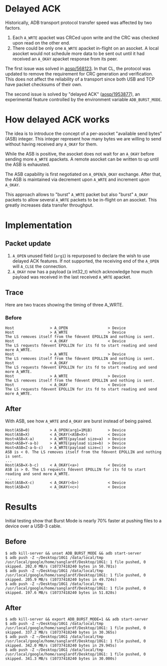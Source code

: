 # Delayed ACK

Historically, ADB transport protocol transfer speed was affected by two factors.

1. Each `A_WRTE` apacket was CRCed upon write and the CRC was checked upon read on the other end.
2. There could be only one `A_WRTE` apacket in-flight on an asocket. A local asocket
would not schedule more data to be sent out until it had received an `A_OKAY` apacket response from
its peer.

The first issue was solved in [aosp/568123](https://android-review.googlesource.com/q/568123).
In that CL, the protocol was updated to remove the requirement for CRC generation and verification.
This does not affect the reliability of a transport since both USB and TCP have packet checksums of their own.

The second issue is solved by "delayed ACK" ([aosp/1953877](https://android-review.googlesource.com/q/1953877)),
an experimental feature controlled by the environment variable `ADB_BURST_MODE`.

# How delayed ACK works

The idea is to introduce the concept of a per-asocket "available send bytes" (ASB) integer.
This integer represent how many bytes we are willing to send without having received any
`A_OKAY` for them.

While the ASB is positive, the asocket does not wait for an `A_OKAY` before sending
more `A_WRTE` apackets. A remote asocket can be written to up until the ASB is exhausted.

The ASB capability is first negotiated on `A_OPEN`/`A_OKAY` exchange. After
that, the ASB is maintained via decrement upon `A_WRTE` and increment
upon `A_OKAY`.

This approach allows to "burst" `A_WRTE` packet but also "burst" `A_OKAY` packets
to allow several `A_WRTE` packets to be in-flight on an asocket. This greatly
increases data transfer throughput.

# Implementation

## Packet update
1. `A_OPEN` unused field (`arg1`) is repurposed to declare the wish to use delayed ACK features.
If not supported, the receiving end of the `A_OPEN` will `A_CLSE` the connection.
2. `A_OKAY` now has a payload (a int32_t) which acknowledge how much payload was
received in the last received `A_WRTE` apacket.

## Trace

Here are two traces showing the timing of three A_WRTE.

### Before
```
Host                > A_OPEN                  > Device
Host                > A_WRTE                  > Device
The LS removes itself from the fdevent EPOLLIN and nothing is sent.
Host                < A_OKAY                  < Device
The LS requests fdevent EPOLLIN for its fd to start reading and send more A_WRTE.
Host                > A_WRTE                  > Device
The LS removes itself from the fdevent EPOLLIN and nothing is sent.
Host                < A_OKAY                  < Device
The LS requests fdevent EPOLLIN for its fd to start reading and send more A_WRTE.
Host                > A_WRTE                  > Device
The LS removes itself from the fdevent EPOLLIN and nothing is sent.
Host                < A_OKAY                  < Device
The LS requests fdevent EPOLLIN for its fd to start reading and send more A_WRTE.
```


## After

With ASB, see how `A_WRTE` and `A_OKAY` are burst instead of being paired.

```
Host(ASB=0)         > A_OPEN(arg1=1MiB)       > Device
Host(ASB=X)         < A_OKAY(<ASB=X>)         < Device
Host<ASB=X-a)       > A_WRTE(payload size=a)  > Device
Host<ASB=Y-a-b)     > A_WRTE(payload size=b)  > Device
Host<ASB=Z-a-b-c)   > A_WRTE(payload size=c)  > Device
ASB is < 0. The LS removes itself from the fdevent EPOLLIN and nothing is sent.
...
Host(ASB=X-b-c)     < A_OKAY(<a>)             < Device
ASB is > 0. The LS requests fdevent EPOLLIN for its fd to start reading and send more A_WRTE.
...
Host(ASB=X-c)       < A_OKAY(<b>)             < Device
Host(ASB=X)         < A_OKAY(<c>)             < Device
```

# Results

Initial testing show that Burst Mode is nearly 70% faster at pushing files to a device over a USB-3 cable.

## Before
```
$ adb kill-server && unset ADB_BURST_MODE && adb start-server
$ adb push -Z ~/Desktop/10G1 /data/local/tmp
/usr/local/google/home/sanglardf/Desktop/10G1: 1 file pushed, 0 skipped. 202.0 MB/s (10737418240 bytes in 50.701s)
$ adb push -Z ~/Desktop/10G1 /data/local/tmp
/usr/local/google/home/sanglardf/Desktop/10G1: 1 file pushed, 0 skipped. 205.9 MB/s (10737418240 bytes in 49.724s)
$ adb push -Z ~/Desktop/10G1 /data/local/tmp
/usr/local/google/home/sanglardf/Desktop/10G1: 1 file pushed, 0 skipped. 197.6 MB/s (10737418240 bytes in 51.828s)
```

## After

```
$ adb kill-server && export ADB_BURST_MODE=1 && adb start-server
$ adb push -Z ~/Desktop/10G1 /data/local/tmp
/usr/local/google/home/sanglardf/Desktop/10G1: 1 file pushed, 0 skipped. 337.2 MB/s (10737418240 bytes in 30.365s)
$ adb push -Z ~/Desktop/10G1 /data/local/tmp
/usr/local/google/home/sanglardf/Desktop/10G1: 1 file pushed, 0 skipped. 342.0 MB/s (10737418240 bytes in 29.945s)
$ adb push -Z ~/Desktop/10G1 /data/local/tmp
/usr/local/google/home/sanglardf/Desktop/10G1: 1 file pushed, 0 skipped. 341.3 MB/s (10737418240 bytes in 30.000s)
```
